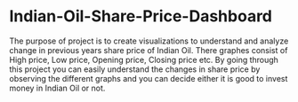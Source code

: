 # Indian-Oil-Share-Price-Dashboard
The purpose of project is to create visualizations to understand and  analyze change in  previous years share price of Indian Oil.
There graphes consist of High price, Low price, Opening price, Closing price etc.
By going through this project you can easily understand the changes in share price by observing the different graphs and you can decide either it is good to invest money in Indian Oil or not.
